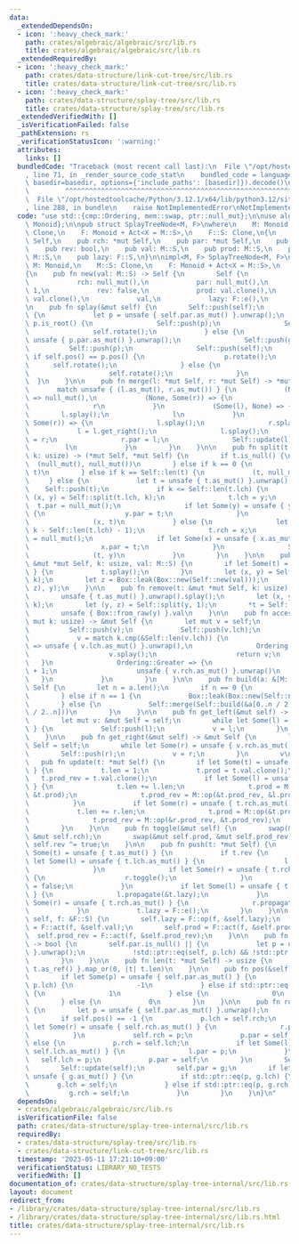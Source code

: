 ```yaml
---
data:
  _extendedDependsOn:
  - icon: ':heavy_check_mark:'
    path: crates/algebraic/algebraic/src/lib.rs
    title: crates/algebraic/algebraic/src/lib.rs
  _extendedRequiredBy:
  - icon: ':heavy_check_mark:'
    path: crates/data-structure/link-cut-tree/src/lib.rs
    title: crates/data-structure/link-cut-tree/src/lib.rs
  - icon: ':heavy_check_mark:'
    path: crates/data-structure/splay-tree/src/lib.rs
    title: crates/data-structure/splay-tree/src/lib.rs
  _extendedVerifiedWith: []
  _isVerificationFailed: false
  _pathExtension: rs
  _verificationStatusIcon: ':warning:'
  attributes:
    links: []
  bundledCode: "Traceback (most recent call last):\n  File \"/opt/hostedtoolcache/Python/3.12.1/x64/lib/python3.12/site-packages/onlinejudge_verify/documentation/build.py\"\
    , line 71, in _render_source_code_stat\n    bundled_code = language.bundle(stat.path,\
    \ basedir=basedir, options={'include_paths': [basedir]}).decode()\n          \
    \         ^^^^^^^^^^^^^^^^^^^^^^^^^^^^^^^^^^^^^^^^^^^^^^^^^^^^^^^^^^^^^^^^^^^^^^^^^^^^^^^^^\n\
    \  File \"/opt/hostedtoolcache/Python/3.12.1/x64/lib/python3.12/site-packages/onlinejudge_verify/languages/rust.py\"\
    , line 288, in bundle\n    raise NotImplementedError\nNotImplementedError\n"
  code: "use std::{cmp::Ordering, mem::swap, ptr::null_mut};\n\nuse algebraic::{Act,\
    \ Monoid};\n\npub struct SplayTreeNode<M, F>\nwhere\n    M: Monoid,\n    M::S:\
    \ Clone,\n    F: Monoid + Act<X = M::S>,\n    F::S: Clone,\n{\n    pub lch: *mut\
    \ Self,\n    pub rch: *mut Self,\n    pub par: *mut Self,\n    pub len: usize,\n\
    \    pub rev: bool,\n    pub val: M::S,\n    pub prod: M::S,\n    pub prod_rev:\
    \ M::S,\n    pub lazy: F::S,\n}\n\nimpl<M, F> SplayTreeNode<M, F>\nwhere\n   \
    \ M: Monoid,\n    M::S: Clone,\n    F: Monoid + Act<X = M::S>,\n    F::S: Clone,\n\
    {\n    pub fn new(val: M::S) -> Self {\n        Self {\n            lch: null_mut(),\n\
    \            rch: null_mut(),\n            par: null_mut(),\n            len:\
    \ 1,\n            rev: false,\n            prod: val.clone(),\n            prod_rev:\
    \ val.clone(),\n            val,\n            lazy: F::e(),\n        }\n    }\n\
    \n    pub fn splay(&mut self) {\n        Self::push(self);\n        while !self.is_root()\
    \ {\n            let p = unsafe { self.par.as_mut() }.unwrap();\n            if\
    \ p.is_root() {\n                Self::push(p);\n                Self::push(self);\n\
    \                self.rotate();\n            } else {\n                let g =\
    \ unsafe { p.par.as_mut() }.unwrap();\n                Self::push(g);\n      \
    \          Self::push(p);\n                Self::push(self);\n               \
    \ if self.pos() == p.pos() {\n                    p.rotate();\n              \
    \      self.rotate();\n                } else {\n                    self.rotate();\n\
    \                    self.rotate();\n                }\n            }\n      \
    \  }\n    }\n\n    pub fn merge(l: *mut Self, r: *mut Self) -> *mut Self {\n \
    \       match unsafe { (l.as_mut(), r.as_mut()) } {\n            (None, None)\
    \ => null_mut(),\n            (None, Some(r)) => {\n                r.splay();\n\
    \                r\n            }\n            (Some(l), None) => {\n        \
    \        l.splay();\n                l\n            }\n            (Some(mut l),\
    \ Some(r)) => {\n                l.splay();\n                r.splay();\n    \
    \            l = l.get_right();\n                l.splay();\n                l.rch\
    \ = r;\n                r.par = l;\n                Self::update(l);\n       \
    \         l\n            }\n        }\n    }\n\n    pub fn split(t: *mut Self,\
    \ k: usize) -> (*mut Self, *mut Self) {\n        if t.is_null() {\n          \
    \  (null_mut(), null_mut())\n        } else if k == 0 {\n            (null_mut(),\
    \ t)\n        } else if k == Self::len(t) {\n            (t, null_mut())\n   \
    \     } else {\n            let t = unsafe { t.as_mut() }.unwrap();\n        \
    \    Self::push(t);\n            if k <= Self::len(t.lch) {\n                let\
    \ (x, y) = Self::split(t.lch, k);\n                t.lch = y;\n              \
    \  t.par = null_mut();\n                if let Some(y) = unsafe { y.as_mut() }\
    \ {\n                    y.par = t;\n                }\n                Self::update(t);\n\
    \                (x, t)\n            } else {\n                let (x, y) = Self::split(t.rch,\
    \ k - Self::len(t.lch) - 1);\n                t.rch = x;\n                t.par\
    \ = null_mut();\n                if let Some(x) = unsafe { x.as_mut() } {\n  \
    \                  x.par = t;\n                }\n                Self::update(t);\n\
    \                (t, y)\n            }\n        }\n    }\n\n    pub fn insert(t:\
    \ &mut *mut Self, k: usize, val: M::S) {\n        if let Some(t) = unsafe { t.as_mut()\
    \ } {\n            t.splay();\n        }\n        let (x, y) = Self::split(*t,\
    \ k);\n        let z = Box::leak(Box::new(Self::new(val)));\n        *t = Self::merge(Self::merge(x,\
    \ z), y);\n    }\n\n    pub fn remove(t: &mut *mut Self, k: usize) -> M::S {\n\
    \        unsafe { t.as_mut() }.unwrap().splay();\n        let (x, y) = Self::split(*t,\
    \ k);\n        let (y, z) = Self::split(y, 1);\n        *t = Self::merge(x, z);\n\
    \        unsafe { Box::from_raw(y) }.val\n    }\n\n    pub fn access(&mut self,\
    \ mut k: usize) -> &mut Self {\n        let mut v = self;\n        loop {\n  \
    \          Self::push(v);\n            Self::push(v.lch);\n            Self::push(v.rch);\n\
    \            v = match k.cmp(&Self::len(v.lch)) {\n                Ordering::Less\
    \ => unsafe { v.lch.as_mut() }.unwrap(),\n                Ordering::Equal => {\n\
    \                    v.splay();\n                    return v;\n             \
    \   }\n                Ordering::Greater => {\n                    k -= Self::len(v.lch)\
    \ + 1;\n                    unsafe { v.rch.as_mut() }.unwrap()\n             \
    \   }\n            }\n        }\n    }\n\n    pub fn build(a: &[M::S]) -> *mut\
    \ Self {\n        let n = a.len();\n        if n == 0 {\n            null_mut()\n\
    \        } else if n == 1 {\n            Box::leak(Box::new(Self::new(a[0].clone())))\n\
    \        } else {\n            Self::merge(Self::build(&a[0..n / 2]), Self::build(&a[n\
    \ / 2..n]))\n        }\n    }\n\n    pub fn get_left(&mut self) -> &mut Self {\n\
    \        let mut v: &mut Self = self;\n        while let Some(l) = unsafe { v.lch.as_mut()\
    \ } {\n            Self::push(l);\n            v = l;\n        }\n        v\n\
    \    }\n\n    pub fn get_right(&mut self) -> &mut Self {\n        let mut v: &mut\
    \ Self = self;\n        while let Some(r) = unsafe { v.rch.as_mut() } {\n    \
    \        Self::push(r);\n            v = r;\n        }\n        v\n    }\n\n \
    \   pub fn update(t: *mut Self) {\n        if let Some(t) = unsafe { t.as_mut()\
    \ } {\n            t.len = 1;\n            t.prod = t.val.clone();\n         \
    \   t.prod_rev = t.val.clone();\n            if let Some(l) = unsafe { t.lch.as_mut()\
    \ } {\n                t.len += l.len;\n                t.prod = M::op(&l.prod,\
    \ &t.prod);\n                t.prod_rev = M::op(&t.prod_rev, &l.prod_rev);\n \
    \           }\n            if let Some(r) = unsafe { t.rch.as_mut() } {\n    \
    \            t.len += r.len;\n                t.prod = M::op(&t.prod, &r.prod);\n\
    \                t.prod_rev = M::op(&r.prod_rev, &t.prod_rev);\n            }\n\
    \        }\n    }\n\n    pub fn toggle(&mut self) {\n        swap(&mut self.lch,\
    \ &mut self.rch);\n        swap(&mut self.prod, &mut self.prod_rev);\n       \
    \ self.rev ^= true;\n    }\n\n    pub fn push(t: *mut Self) {\n        if let\
    \ Some(t) = unsafe { t.as_mut() } {\n            if t.rev {\n                if\
    \ let Some(l) = unsafe { t.lch.as_mut() } {\n                    l.toggle();\n\
    \                }\n                if let Some(r) = unsafe { t.rch.as_mut() }\
    \ {\n                    r.toggle();\n                }\n                t.rev\
    \ = false;\n            }\n            if let Some(l) = unsafe { t.lch.as_mut()\
    \ } {\n                l.propagate(&t.lazy);\n            }\n            if let\
    \ Some(r) = unsafe { t.rch.as_mut() } {\n                r.propagate(&t.lazy);\n\
    \            }\n            t.lazy = F::e();\n        }\n    }\n\n    pub fn propagate(&mut\
    \ self, f: &F::S) {\n        self.lazy = F::op(f, &self.lazy);\n        self.val\
    \ = F::act(f, &self.val);\n        self.prod = F::act(f, &self.prod);\n      \
    \  self.prod_rev = F::act(f, &self.prod_rev);\n    }\n\n    pub fn is_root(&self)\
    \ -> bool {\n        self.par.is_null() || {\n            let p = unsafe { self.par.as_mut()\
    \ }.unwrap();\n            !std::ptr::eq(self, p.lch) && !std::ptr::eq(self, p.rch)\n\
    \        }\n    }\n\n    pub fn len(t: *mut Self) -> usize {\n        unsafe {\
    \ t.as_ref() }.map_or(0, |t| t.len)\n    }\n\n    pub fn pos(&self) -> i32 {\n\
    \        if let Some(p) = unsafe { self.par.as_mut() } {\n            if std::ptr::eq(self,\
    \ p.lch) {\n                -1\n            } else if std::ptr::eq(self, p.rch)\
    \ {\n                1\n            } else {\n                0\n            }\n\
    \        } else {\n            0\n        }\n    }\n\n    pub fn rotate(&mut self)\
    \ {\n        let p = unsafe { self.par.as_mut() }.unwrap();\n        let g = p.par;\n\
    \        if self.pos() == -1 {\n            p.lch = self.rch;\n            if\
    \ let Some(r) = unsafe { self.rch.as_mut() } {\n                r.par = p;\n \
    \           }\n            self.rch = p;\n            p.par = self;\n        }\
    \ else {\n            p.rch = self.lch;\n            if let Some(l) = unsafe {\
    \ self.lch.as_mut() } {\n                l.par = p;\n            }\n         \
    \   self.lch = p;\n            p.par = self;\n        }\n        Self::update(p);\n\
    \        Self::update(self);\n        self.par = g;\n        if let Some(g) =\
    \ unsafe { g.as_mut() } {\n            if std::ptr::eq(p, g.lch) {\n         \
    \       g.lch = self;\n            } else if std::ptr::eq(p, g.rch) {\n      \
    \          g.rch = self;\n            }\n        }\n    }\n}\n"
  dependsOn:
  - crates/algebraic/algebraic/src/lib.rs
  isVerificationFile: false
  path: crates/data-structure/splay-tree-internal/src/lib.rs
  requiredBy:
  - crates/data-structure/splay-tree/src/lib.rs
  - crates/data-structure/link-cut-tree/src/lib.rs
  timestamp: '2023-05-11 17:21:10+09:00'
  verificationStatus: LIBRARY_NO_TESTS
  verifiedWith: []
documentation_of: crates/data-structure/splay-tree-internal/src/lib.rs
layout: document
redirect_from:
- /library/crates/data-structure/splay-tree-internal/src/lib.rs
- /library/crates/data-structure/splay-tree-internal/src/lib.rs.html
title: crates/data-structure/splay-tree-internal/src/lib.rs
---
```

